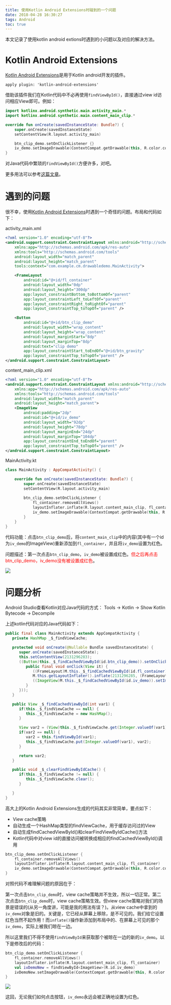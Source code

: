 ```yaml
---
title: 使用Kotlin Android Extensions时碰到的一个问题
date: 2018-04-28 16:30:27
tags: Android
toc: true
---
```

本文记录了使用kotlin android extions时遇到的小问题以及对应的解决方法。
<!--more-->
# Kotlin Android Extensions
[Kotlin Android Extensions][ref]是用于Kotlin android开发的插件。

```
apply plugin: 'kotlin-android-extensions'
```

借助该插件我们在Kotlin代码中不必再使用`findViewById()`，直接通过view id访问相应View即可。例如：

```kotlin
import kotlinx.android.synthetic.main.activity_main.*
import kotlinx.android.synthetic.main.content_main_clip.*

override fun onCreate(savedInstanceState: Bundle?) {
    super.onCreate(savedInstanceState)
    setContentView(R.layout.activity_main)

	btn_clip_demo.setOnClickListener {}
	iv_demo.setImageDrawable(ContextCompat.getDrawable(this, R.color.colorAccent))
}
```

对Java代码中繁琐的`findViewById()`方便许多，对吧。

更多用法可以参考[这篇文章][kotlin-android-extension]。

# 遇到的问题
很不幸，使用[Kotlin Android Extensions][ref]时遇到一个奇怪的问题。布局和代码如下：

activity_main.xml

```xml
<?xml version="1.0" encoding="utf-8"?>
<android.support.constraint.ConstraintLayout xmlns:android="http://schemas.android.com/apk/res/android"
    xmlns:app="http://schemas.android.com/apk/res-auto"
    xmlns:tools="http://schemas.android.com/tools"
    android:layout_width="match_parent"
    android:layout_height="match_parent"
    tools:context="com.example.cm.drawabledemo.MainActivity">

    <FrameLayout
        android:id="@+id/fl_container"
        android:layout_width="0dp"
        android:layout_height="300dp"
        app:layout_constraintBottom_toBottomOf="parent"
        app:layout_constraintLeft_toLeftOf="parent"
        app:layout_constraintRight_toRightOf="parent"
        app:layout_constraintTop_toTopOf="parent" />

    <Button
        android:id="@+id/btn_clip_demo"
        android:layout_width="wrap_content"
        android:layout_height="wrap_content"
        android:layout_marginStart="8dp"
        android:layout_marginTop="8dp"
        android:text="clip demo"
        app:layout_constraintStart_toEndOf="@+id/btn_gravity"
        app:layout_constraintTop_toTopOf="parent" />
</android.support.constraint.ConstraintLayout>
```

content_main_clip.xml

```xml
<?xml version="1.0" encoding="utf-8"?>
<android.support.constraint.ConstraintLayout xmlns:android="http://schemas.android.com/apk/res/android"
    xmlns:app="http://schemas.android.com/apk/res-auto"
    xmlns:tools="http://schemas.android.com/tools"
    android:layout_width="match_parent"
    android:layout_height="match_parent">
    <ImageView
        android:padding="2dp"
        android:id="@+id/iv_demo"
        android:layout_width="92dp"
        android:layout_height="78dp"
        android:layout_marginEnd="24dp"
        android:layout_marginTop="104dp"
        app:layout_constraintEnd_toEndOf="parent"
        app:layout_constraintTop_toTopOf="parent" />
</android.support.constraint.ConstraintLayout>
```

MainActivity.kt

```kotlin
class MainActivity : AppCompatActivity() {

    override fun onCreate(savedInstanceState: Bundle?) {
        super.onCreate(savedInstanceState)
        setContentView(R.layout.activity_main)
		
        btn_clip_demo.setOnClickListener {
            fl_container.removeAllViews()
            layoutInflater.inflate(R.layout.content_main_clip, fl_container)
			iv_demo.setImageDrawable(ContextCompat.getDrawable(this, R.color.colorAccent))
		}
	}
}
```

代码功能：点击`btn_clip_demo`后，将`content_main_clip`中的内容(其中有一个id为`iv_demo`的ImageView)重新添加到`fl_container`，并且将`iv_demo`设置为红色。

问题描述：第一次点击`btn_clip_demo`，`iv_demo`被设置成红色。<font color="red">但之后再点击btn_clip_demo，iv_demo没有被设置成红色</font>。

![](koltin-android-ext1.gif)

# 问题分析

Android Studio查看Kotlin对应Java代码的方式： Tools -> Kotlin -> Show Kotlin Bytecode -> Decompile

上述kotlin代码对应的Java代码如下：

```java
public final class MainActivity extends AppCompatActivity {
   private HashMap _$_findViewCache;

   protected void onCreate(@Nullable Bundle savedInstanceState) {
      super.onCreate(savedInstanceState);
      this.setContentView(2131296283);
      ((Button)this._$_findCachedViewById(id.btn_clip_demo)).setOnClickListener((OnClickListener)(new OnClickListener() {
         public final void onClick(View it) {
            ((FrameLayout)M.this._$_findCachedViewById(id.fl_container)).removeAllViews();
            M.this.getLayoutInflater().inflate(2131296285, (FrameLayout)M.this._$_findCachedViewById(id.fl_container));
            ((ImageView)M.this._$_findCachedViewById(id.iv_demo)).setImageDrawable(ContextCompat.getDrawable((Context)M.this, 2130968614));
         }
      }));
   }

   public View _$_findCachedViewById(int var1) {
      if(this._$_findViewCache == null) {
         this._$_findViewCache = new HashMap();
      }

      View var2 = (View)this._$_findViewCache.get(Integer.valueOf(var1));
      if(var2 == null) {
         var2 = this.findViewById(var1);
         this._$_findViewCache.put(Integer.valueOf(var1), var2);
      }

      return var2;
   }

   public void _$_clearFindViewByIdCache() {
      if(this._$_findViewCache != null) {
         this._$_findViewCache.clear();
      }

   }
}
```

高大上的Kotlin Android Extensions生成的代码其实非常简单，要点如下：

+ View cache策略
 + 自动生成一个HashMap类型的findViewCache，用于缓存访问过的View
 + 自动生成findCachedViewById()和clearFindViewByIdCache()方法
+ Kotlin代码中对view id的直接访问被转换成相应的findCachedViewById()调用

```kotlin
btn_clip_demo.setOnClickListener {
    fl_container.removeAllViews()
    layoutInflater.inflate(R.layout.content_main_clip, fl_container)
    iv_demo.setImageDrawable(ContextCompat.getDrawable(this, R.color.colorAccent))
}
```

对照代码不难理解问题的原因在于：

第一次点击`btn_clip_demo`时，view cache策略并不生效，所以一切正常。第二次点击`btn_clip_demo`时，view cache策略生效。但view cache策略对我们的场景是错误的(从另一角度讲，可能是我的用法有误？)。从view cache中拿到的`iv_demo`对象是旧的。关键是，它已经从屏幕上移除，是不可见的。我们给它设置红色当然不起作用！而`inflate()`操作新添加到布局中的、在屏幕上可见的那个`iv_demo`，实际上被我们晾在一边。

所以这里我们不得不使用`findViewById`来获取那个被晾在一边的新的`iv_demo`。以下是修改后的代码：

```kotlin
btn_clip_demo.setOnClickListener {
    fl_container.removeAllViews()
    layoutInflater.inflate(R.layout.content_main_clip, fl_container)
	val ivDemoNew = findViewById<ImageView>(R.id.iv_demo)
    ivDemoNew.setImageDrawable(ContextCompat.getDrawable(this, R.color.colorAccent))
}
```

![](koltin-android-ext2.gif)

这回，无论我们如何点击按钮，`iv_demo`永远会被正确地设置为红色。

[kotlin-android-extension]: https://antonioleiva.com/kotlin-android-extensions/
[ref]: https://kotlinlang.org/docs/tutorials/android-plugin.html

